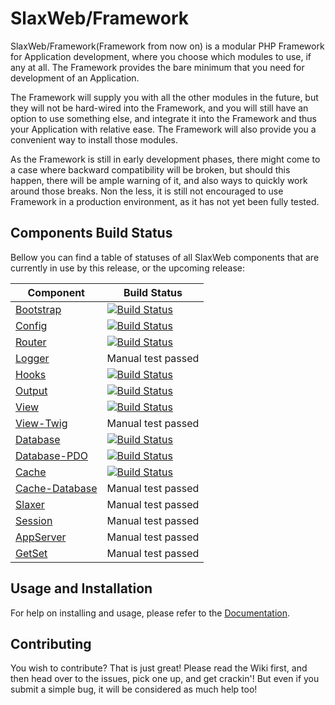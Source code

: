 # SlaxWeb/Framework

SlaxWeb/Framework(Framework from now on) is a modular PHP Framework for
Application development, where you choose which modules to use, if any at all.
The Framework provides the bare minimum that you need for development of an
Application.

The Framework will supply you with all the other modules in the future, but they
will not be hard-wired into the Framework, and you will still have an option to
use something else, and integrate it into the Framework and thus your
Application with relative ease. The Framework will also provide you a convenient
way to install those modules.

As the Framework is still in early development phases, there might come to a
case where backward compatibility will be broken, but should this happen, there
will be ample warning of it, and also ways to quickly work around those breaks.
Non the less, it is still not encouraged to use Framework in a production
environment, as it has not yet been fully tested.

## Components Build Status

Bellow you can find a table of statuses of all SlaxWeb components that are
currently in use by this release, or the upcoming release:

| Component | Build Status |
| --- | --- |
| [Bootstrap](https://github.com/SlaxWeb/Bootstrap) | [![Build Status](https://travis-ci.org/SlaxWeb/Bootstrap.svg?branch=master)](https://travis-ci.org/SlaxWeb/Bootstrap) |
| [Config](https://github.com/SlaxWeb/Config) | [![Build Status](https://travis-ci.org/SlaxWeb/Config.svg?branch=master)](https://travis-ci.org/SlaxWeb/Config) |
| [Router](https://github.com/SlaxWeb/Router) | [![Build Status](https://travis-ci.org/SlaxWeb/Router.svg?branch=master)](https://travis-ci.org/SlaxWeb/Router) |
| [Logger](https://github.com/SlaxWeb/Logger) | Manual test passed |
| [Hooks](https://github.com/SlaxWeb/Hooks) | [![Build Status](https://travis-ci.org/SlaxWeb/Hooks.svg?branch=master)](https://travis-ci.org/SlaxWeb/Hooks) |
| [Output](https://github.com/SlaxWeb/Output) | [![Build Status](https://travis-ci.org/SlaxWeb/Output.svg?branch=master)](https://travis-ci.org/SlaxWeb/Output) |
| [View](https://github.com/SlaxWeb/View) | [![Build Status](https://travis-ci.org/SlaxWeb/View.svg?branch=master)](https://travis-ci.org/SlaxWeb/View) |
| [View-Twig](https://github.com/SlaxWeb/View-Twig) | Manual test passed |
| [Database](https://github.com/SlaxWeb/Database) | [![Build Status](https://travis-ci.org/SlaxWeb/Database.svg?branch=master)](https://travis-ci.org/SlaxWeb/Database) |
| [Database-PDO](https://github.com/SlaxWeb/Database-PDO) | [![Build Status](https://travis-ci.org/SlaxWeb/Database-PDO.svg?branch=master)](https://travis-ci.org/SlaxWeb/Database-PDO) |
| [Cache](https://github.com/SlaxWeb/Cache) | [![Build Status](https://travis-ci.org/SlaxWeb/Cache.svg?branch=master)](https://travis-ci.org/SlaxWeb/Cache) |
| [Cache-Database](https://github.com/SlaxWeb/Cache-Database) | Manual test passed |
| [Slaxer](https://github.com/SlaxWeb/Slaxer) | Manual test passed |
| [Session](https://github.com/SlaxWeb/Session) | Manual test passed |
| [AppServer](https://github.com/SlaxWeb/AppServer) | Manual test passed |
| [GetSet](https://github.com/SlaxWeb/GetSet) | Manual test passed |

## Usage and Installation

For help on installing and usage, please refer to the
[Documentation](https://slaxweb.github.io/Framework-Docs/).

## Contributing

You wish to contribute? That is just great! Please read the Wiki first, and then
head over to the issues, pick one up, and get crackin'! But even if you submit a
simple bug, it will be considered as much help too!
